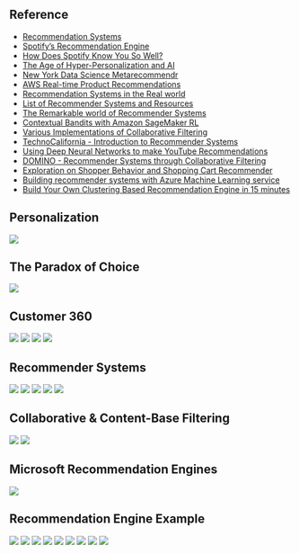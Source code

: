 ## Reference
* [Recommendation Systems](https://medium.com/x8-the-ai-community/recommendation-system-db51c868f13d)
* [Spotify’s Recommendation Engine](https://medium.com/datadriveninvestor/behind-spotify-recommendation-engine-a9b5a27a935)
* [How Does Spotify Know You So Well?](https://medium.com/s/story/spotifys-discover-weekly-how-machine-learning-finds-your-new-music-19a41ab76efe)
* [The Age of Hyper-Personalization and AI](https://blog.goodaudience.com/the-age-of-hyper-personalization-and-ai-2400d7efcb4)
* [New York Data Science Metarecommendr](https://nycdatascience.com/blog/student-works/capstone/metarecommendr-recommendation-system-video-games-movies-tv-shows/)
* [AWS Real-time Product Recommendations](https://d1.awsstatic.com/Marketplace/scenarios/bi/Q42017/BIA13-realtime-product-recommendations-scenario-brief.pdf)
* [Recommendation Systems in the Real world](https://towardsdatascience.com/recommendation-systems-in-the-real-world-51e3948772f3)
* [List of Recommender Systems and Resources](https://github.com/grahamjenson/list_of_recommender_systems)
* [The Remarkable world of Recommender Systems](https://towardsdatascience.com/the-remarkable-world-of-recommender-systems-bff4b9cbe6a7)
* [Contextual Bandits with Amazon SageMaker RL](https://github.com/awslabs/amazon-sagemaker-examples/blob/master/reinforcement_learning/bandits_statlog_vw_customEnv/bandits_statlog_vw_customEnv.ipynb)
* [Various Implementations of Collaborative Filtering](https://towardsdatascience.com/various-implementations-of-collaborative-filtering-100385c6dfe0)
* [TechnoCalifornia - Introduction to Recommender Systems](http://technocalifornia.blogspot.com/2014/08/introduction-to-recommender-systems-4.html?m=1&from=singlemessage&isappinstalled=0)
* [Using Deep Neural Networks to make YouTube Recommendations](https://towardsdatascience.com/using-deep-neural-networks-to-make-youtube-recommendations-dfc0a1a13d1e)
* [DOMINO - Recommender Systems through Collaborative Filtering](https://blog.dominodatalab.com/recommender-systems-collaborative-filtering/)
* [Exploration on Shopper Behavior and Shopping Cart Recommender](https://towardsdatascience.com/shopper-behavior-analysis-de3ff6b696b8)
* [Building recommender systems with Azure Machine Learning service](https://azure.microsoft.com/en-us/blog/building-recommender-systems-with-azure-machine-learning-service/)
* [Build Your Own Clustering Based Recommendation Engine in 15 minutes](https://towardsdatascience.com/build-your-own-clustering-based-recommendation-engine-in-15-minutes-bdddd591d394)

## Personalization
![](https://github.com/geoffreylink/Projects/blob/master/02%20Recommender%20Systems/images/Personalization.png)

## The Paradox of Choice
![](https://github.com/geoffreylink/Projects/blob/master/02%20Recommender%20Systems/images/TheParadoxOfChoice.png)

## Customer 360
![](https://github.com/geoffreylink/Projects/blob/master/02%20Recommender%20Systems/images/Customer360.png)
![](https://github.com/geoffreylink/Projects/blob/master/02%20Recommender%20Systems/images/TheGoalOfRecommenderSystems.png)
![](https://github.com/geoffreylink/Projects/blob/master/02%20Recommender%20Systems/images/LongTail.png)
![](https://github.com/geoffreylink/Projects/blob/master/02%20Recommender%20Systems/images/RatingFrequency.png)

## Recommender Systems
![](https://github.com/geoffreylink/Projects/blob/master/02%20Recommender%20Systems/images/RecommenderSystemApproach_01.png)
![](https://github.com/geoffreylink/Projects/blob/master/02%20Recommender%20Systems/images/RecommenderSystemApproach_02.png)
![](https://github.com/geoffreylink/Projects/blob/master/02%20Recommender%20Systems/images/EverythingisaRecommendation.png)
![](https://github.com/geoffreylink/Projects/blob/master/02%20Recommender%20Systems/images/MatrixFactorization.png)
![](https://github.com/geoffreylink/Projects/blob/master/02%20Recommender%20Systems/images/SimilarityMeasures.png)

## Collaborative & Content-Base Filtering
![](https://github.com/geoffreylink/Projects/blob/master/02%20Recommender%20Systems/images/CollaborativeContent.png)
![](https://github.com/geoffreylink/Projects/blob/master/02%20Recommender%20Systems/images/CollaborativeFilteringExample.png)

## Microsoft Recommendation Engines
![](https://github.com/geoffreylink/Projects/blob/master/02%20Recommender%20Systems/images/MicrosoftRecommendationEngines.png)

## Recommendation Engine Example
![](https://github.com/geoffreylink/Projects/blob/master/02%20Recommender%20Systems/images/TypicalRecommenderPipeline.png)
![](https://github.com/geoffreylink/Projects/blob/master/02%20Recommender%20Systems/images/TypicalRecommendationSystem.png)
![](https://github.com/geoffreylink/Projects/blob/master/02%20Recommender%20Systems/images/RecommendationEngineExample_01.png)
![](https://github.com/geoffreylink/Projects/blob/master/02%20Recommender%20Systems/images/RecommendationEngineExample_02.png)
![](https://github.com/geoffreylink/Projects/blob/master/02%20Recommender%20Systems/images/RecommendationEngineExample_03.png)
![](https://github.com/geoffreylink/Projects/blob/master/02%20Recommender%20Systems/images/CollaborativeFiltering.png)
![](https://github.com/geoffreylink/Projects/blob/master/02%20Recommender%20Systems/images/CollaborativeFilteringModel.png)
![](https://github.com/geoffreylink/Projects/blob/master/02%20Recommender%20Systems/images/HybridEnsemble.png)
![](https://github.com/geoffreylink/Projects/blob/master/02%20Recommender%20Systems/images/Hybrid.png)
